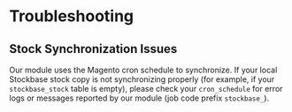 # Troubleshooting

## Stock Synchronization Issues

Our module uses the Magento cron schedule to synchronize. If your local Stockbase stock copy is not synchronizing 
properly (for example, if your `stockbase_stock` table is empty), please check your `cron_schedule` for error logs or 
messages reported by our module (job code prefix `stockbase_`).
